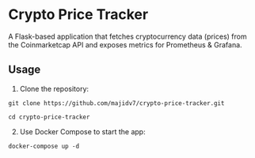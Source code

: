 # Crypto Price Tracker

A Flask-based application that fetches cryptocurrency data (prices) from the Coinmarketcap API and exposes metrics for Prometheus & Grafana.

## Usage

1. Clone the repository:
```
git clone https://github.com/majidv7/crypto-price-tracker.git

cd crypto-price-tracker
```
2. Use Docker Compose to start the app:
```
docker-compose up -d

```
